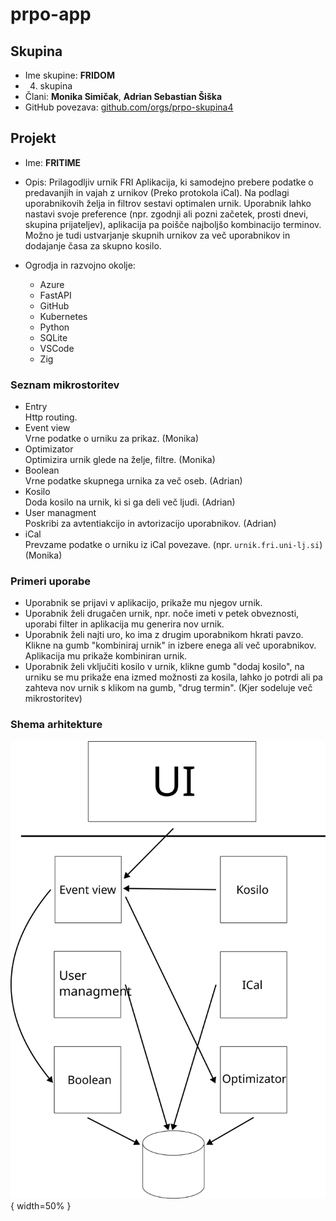 # prpo-app


## Skupina
- Ime skupine: **FRIDOM**
- 4. skupina
- Člani: **Monika Simičak**, **Adrian Sebastian Šiška**
- GitHub povezava: [github.com/orgs/prpo-skupina4](https://github.com/orgs/prpo-skupina4)

## Projekt
- Ime: **FRITIME**
- Opis: Prilagodljiv urnik FRI
   Aplikacija, ki samodejno prebere podatke o predavanjih in vajah z urnikov (Preko protokola iCal). 
   Na podlagi uporabnikovih želja in filtrov sestavi optimalen urnik.
   Uporabnik lahko nastavi svoje preference (npr. zgodnji ali pozni začetek, prosti dnevi, skupina prijateljev), aplikacija pa poišče najboljšo kombinacijo terminov.
   Možno je tudi ustvarjanje skupnih urnikov za več uporabnikov in dodajanje časa za skupno kosilo.

- Ogrodja in razvojno okolje:
    - Azure
    - FastAPI
    - GitHub
    - Kubernetes
    - Python
    - SQLite
    - VSCode
    - Zig

### Seznam mikrostoritev
- Entry\
    Http routing.
- Event view\
    Vrne podatke o urniku za prikaz. (Monika)
- Optimizator\
    Optimizira urnik glede na želje, filtre. (Monika)
- Boolean\
    Vrne podatke skupnega urnika za več oseb. (Adrian)
- Kosilo\
    Doda kosilo na urnik, ki si ga deli več ljudi. (Adrian)
- User managment\
    Poskribi za avtentiakcijo in avtorizacijo uporabnikov. (Adrian)
- iCal\
    Prevzame podatke o urniku iz iCal povezave. (npr. `urnik.fri.uni-lj.si`) (Monika)

### Primeri uporabe

- Uporabnik se prijavi v aplikacijo, prikaže mu njegov urnik.
- Uporabnik želi drugačen urnik, npr. noče imeti v petek obveznosti, uporabi filter in aplikacija mu generira nov urnik.
- Uporabnik želi najti uro, ko ima z drugim uporabnikom hkrati pavzo. Klikne na gumb "kombiniraj urnik" in izbere enega ali več uporabnikov.
Aplikacija mu prikaže kombiniran urnik.
- Uporabnik želi vključiti kosilo v urnik, klikne gumb "dodaj kosilo", na urniku se mu prikaže ena izmed možnosti za kosila, lahko jo potrdi ali pa zahteva nov urnik s klikom na gumb, "drug termin". (Kjer sodeluje več mikrostoritev)

### Shema arhitekture
![slika sheme diagrama arhitekture](slika_arhitekture.svg){ width=50% }
